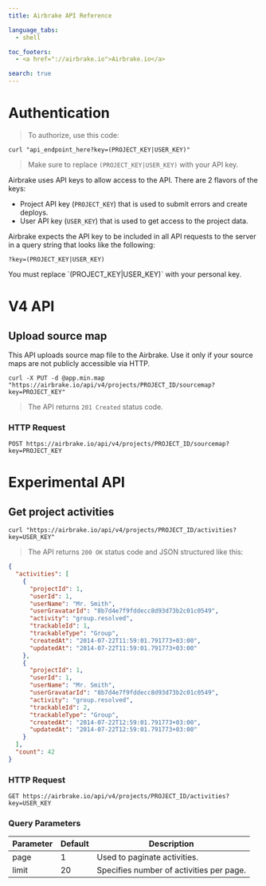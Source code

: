 ```yaml
---
title: Airbrake API Reference

language_tabs:
  - shell

toc_footers:
  - <a href="://airbrake.io">Airbrake.io</a>

search: true
---
```


# Authentication

> To authorize, use this code:

```shell
curl "api_endpoint_here?key=(PROJECT_KEY|USER_KEY)"
```

> Make sure to replace `(PROJECT_KEY|USER_KEY)` with your API key.

Airbrake uses API keys to allow access to the API. There are 2 flavors of the keys:

- Project API key (`PROJECT_KEY`) that is used to submit errors and create deploys.
- User API key (`USER_KEY`) that is used to get access to the project data.

Airbrake expects the API key to be included in all API requests to the server in a query string that looks like the following:

`?key=(PROJECT_KEY|USER_KEY)`

<aside class="notice">
You must replace `(PROJECT_KEY|USER_KEY)` with your personal key.
</aside>

# V4 API

## Upload source map

This API uploads source map file to the Airbrake. Use it only if your source maps are not publicly accessible via HTTP.

```shell
curl -X PUT -d @app.min.map "https://airbrake.io/api/v4/projects/PROJECT_ID/sourcemap?key=PROJECT_KEY"
```

> The API returns `201 Created` status code.

### HTTP Request

`POST https://airbrake.io/api/v4/projects/PROJECT_ID/sourcemap?key=PROJECT_KEY`

# Experimental API

## Get project activities

```shell
curl "https://airbrake.io/api/v4/projects/PROJECT_ID/activities?key=USER_KEY"
```

> The API returns `200 OK` status code and JSON structured like this:

```json
{
  "activities": [
    {
      "projectId": 1,
      "userId": 1,
      "userName": "Mr. Smith",
      "userGravatarId": "8b7d4e7f9fddecc8d93d73b2c01c0549",
      "activity": "group.resolved",
      "trackableId": 1,
      "trackableType": "Group",
      "createdAt": "2014-07-22T11:59:01.791773+03:00",
      "updatedAt": "2014-07-22T11:59:01.791773+03:00"
    },
    {
      "projectId": 1,
      "userId": 1,
      "userName": "Mr. Smith",
      "userGravatarId": "8b7d4e7f9fddecc8d93d73b2c01c0549",
      "activity": "group.resolved",
      "trackableId": 2,
      "trackableType": "Group",
      "createdAt": "2014-07-22T12:59:01.791773+03:00",
      "updatedAt": "2014-07-22T12:59:01.791773+03:00"
    }
  ],
  "count": 42
}
```

### HTTP Request

`GET https://airbrake.io/api/v4/projects/PROJECT_ID/activities?key=USER_KEY`

### Query Parameters

Parameter | Default | Description
--------- | ------- | -----------
page | 1 | Used to paginate activities.
limit | 20 | Specifies number of activities per page.
